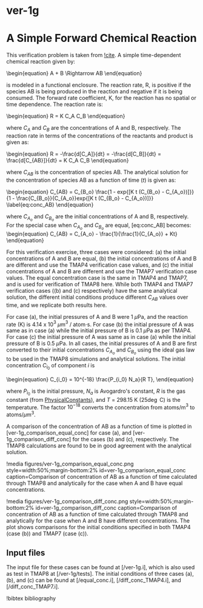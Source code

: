 # ver-1g

# A Simple Forward Chemical Reaction

This verification problem is taken from [!cite](longhurst1992verification,ambrosek2008verification). A simple time-dependent chemical reaction given by:

\begin{equation}
A + B \Rightarrow AB
\end{equation}

is modeled in a functional enclosure. The reaction rate, R, is positive if the species AB is being produced in the reaction and negative if it is being consumed. The forward rate coefficient, K, for the reaction has no spatial or time dependence. The reaction rate is:

\begin{equation}
R = K C_A C_B
\end{equation}

where $C_A$ and $C_B$ are the concentrations of A and B, respectively. The reaction rate in terms of the concentrations of the reactants and product is given as:

\begin{equation}
R = -\frac{d[C_A]}{dt} = -\frac{d[C_B]}{dt} = \frac{d[C_{AB}]}{dt} = K C_A C_B
\end{equation}

where $C_{AB}$ is the concentration of species AB. The analytical solution for the concentration of species AB as a function of time ($t$) is given as:

\begin{equation}
C_{AB} = C_{B_o} \frac{1 - exp{[K t (C_{B_o} - C_{A_o})]}}{1 - \frac{C_{B_o}}{C_{A_o}}exp{[K t (C_{B_o} - C_{A_o})]}}
\label{eq:conc_AB}
\end{equation}

where $C_{A_o}$ and $C_{B_o}$ are the initial concentrations of A and B, respectively. For the special case when $C_{A_o}$ and $C_{B_o}$ are equal, [eq:conc_AB] becomes:
\begin{equation}
C_{AB} = C_{A_o} - \frac{1}{\frac{1}{C_{A_o}} + Kt}
\end{equation}

For this verification exercise, three cases were considered: (a) the initial concentrations of A and B are equal, (b) the initial concentrations of A and B are different and use the TMAP4 verification case values, and (c) the initial concentrations of A and B are different and use the TMAP7 verification case values. The equal concentration case is the same in TMAP4 and TMAP7, and is used for verification of TMAP8 here. While both TMAP4 and TMAP7 verification cases ((b) and (c) respectively) have the same analytical solution, the different initial conditions produce different $C_{AB}$ values over time, and we replicate both results here.

For case (a), the initial pressures of A and B were 1 $\mu$Pa, and the reaction rate (K) is 4.14 x 10$^3$ $\mu$m$^3$ / atom$\cdot$s. For case (b) the initial pressure of A was same as in case (a) while the initial pressure of B is 0.1 $\mu$Pa as per TMAP4. For case (c) the initial pressure of A was same as in case (a) while the initial pressure of B is 0.5 $\mu$Pa. In all cases, the initial pressures of A and B are first converted to their initial concentrations $C_{A_o}$ and $C_{B_o}$ using the ideal gas law to be used in the TMAP8 simulations and analytical solutions. The initial concentration $C_{i_0}$ of component $i$ is

\begin{equation}
C_{i_0} = 10^{-18} \frac{P_{i_0} N_a}{R T},
\end{equation}

where $P_{i_0}$ is the initial pressure, $N_a$ is Avogardro's constant, $R$ is the gas constant (from  [PhysicalConstants](source/utils/PhysicalConstants.md)), and $T$ = 298.15 K (25$\deg$ C) is the temperature. The factor $10^{-18}$ converts the concentration from atoms/m$^3$ to atoms/$\mu$m$^3$.

A comparison of the concentration of AB as a function of time is plotted in [ver-1g_comparison_equal_conc] for case (a), and [ver-1g_comparison_diff_conc] for the cases (b) and (c), respectively. The TMAP8 calculations are found to be in good agreement with the analytical solution.

!media figures/ver-1g_comparison_equal_conc.png
    style=width:50%;margin-bottom:2%
    id=ver-1g_comparison_equal_conc
    caption=Comparison of concentration of AB as a function of time calculated through TMAP8 and analytically for the case when A and B have equal concentrations.

!media figures/ver-1g_comparison_diff_conc.png
    style=width:50%;margin-bottom:2%
    id=ver-1g_comparison_diff_conc
    caption=Comparison of concentration of AB as a function of time calculated through TMAP8 and analytically for the case when A and B have different concentrations. The plot shows comparisons for the initial conditions specified in both TMAP4 (case (b)) and TMAP7 (case (c)).

## Input files

The input file for these cases can be found at [/ver-1g.i], which is also used as test in TMAP8 at [/ver-1g/tests]. The initial conditions of three cases (a), (b), and (c) can be found at [/equal_conc.i], [/diff_conc_TMAP4.i], and [/diff_conc_TMAP7.i].

!bibtex bibliography
